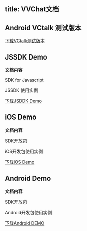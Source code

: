 title: VVChat文档
---

## Android VCtalk 测试版本

[下载VCtalk测试版本](http://file.vvchat.im/files/VCtalk_latest_test.apk)

## JSSDK Demo

**文档内容**

SDK for Javascript

JSSDK 使用实例

[下载JSDDK Demo](/download/jssdk-1.0.0.zip)


## iOS Demo

**文档内容**

SDK开放包

iOS开发包使用实例

[下载iOS Demo](/download/iOSDemo-1.0.0.zip)


## Android Demo

**文档内容**

SDK开放包

Android开发包使用实例

[下载Android DEMO](/download/AndroidDemo-1.0.0.zip)






